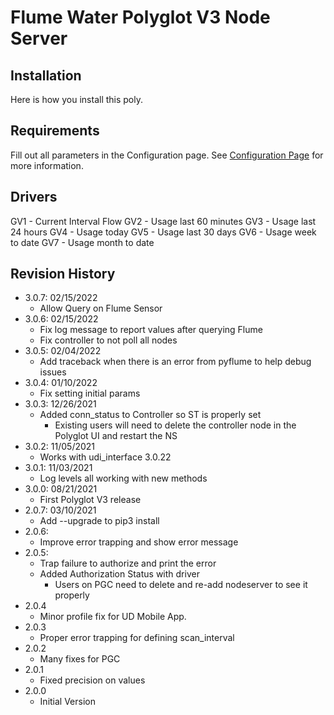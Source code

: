 # Flume Water Polyglot V3 Node Server

## Installation

Here is how you install this poly.

## Requirements

Fill out all parameters in the Configuration page.  See [Configuration Page](configdoc.md) for more information.

## Drivers

GV1 - Current Interval Flow
GV2 - Usage last 60 minutes
GV3 - Usage last 24 hours
GV4 - Usage today
GV5 - Usage last 30 days
GV6 - Usage week to date
GV7 - Usage month to date

## Revision History
- 3.0.7: 02/15/2022
  - Allow Query on Flume Sensor
- 3.0.6: 02/15/2022
  - Fix log message to report values after querying Flume
  - Fix controller to not poll all nodes
- 3.0.5: 02/04/2022
  - Add traceback when there is an error from pyflume to help debug issues
- 3.0.4: 01/10/2022
  - Fix setting initial params
- 3.0.3: 12/26/2021
  - Added conn_status to Controller so ST is properly set
    - Existing users will need to delete the controller node in the Polyglot UI and restart the NS
- 3.0.2: 11/05/2021
  - Works with udi_interface 3.0.22
- 3.0.1: 11/03/2021
  - Log levels all working with new methods
- 3.0.0: 08/21/2021
  - First Polyglot V3 release
- 2.0.7: 03/10/2021
  - Add --upgrade to pip3 install
- 2.0.6:
  - Improve error trapping and show error message
- 2.0.5:
  - Trap failure to authorize and print the error
  - Added Authorization Status with driver
    - Users on PGC need to delete and re-add nodeserver to see it properly
- 2.0.4
  - Minor profile fix for UD Mobile App.
- 2.0.3
  - Proper error trapping for defining scan_interval
- 2.0.2
  - Many fixes for PGC
- 2.0.1
  - Fixed precision on values
- 2.0.0
  - Initial Version
